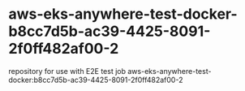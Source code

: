 # aws-eks-anywhere-test-docker-b8cc7d5b-ac39-4425-8091-2f0ff482af00-2
repository for use with E2E test job aws-eks-anywhere-test-docker:b8cc7d5b-ac39-4425-8091-2f0ff482af00-2
